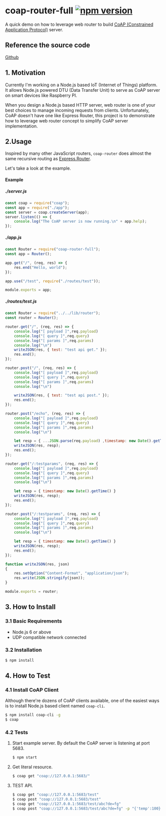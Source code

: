 # coap-router-full [![npm version](https://badge.fury.io/js/coap-router-full.svg)](https://badge.fury.io/js/coap-router-full)
A quick demo on how to leverage web router to build [CoAP (Constrained Application Protocol)](https://en.wikipedia.org/wiki/Constrained_Application_Protocol) server.

## Reference the source code
[Github](https://github.com/MagicCube/coap-router)

## 1. Motivation
Currently I'm working on a Node.js based IoT (Internet of Things) platform. It allows Node.js powered DTU (Data Transfer Unit) to serve as CoAP server on smart devices like Raspberry PI.

When you design a Node.js based HTTP server, web router is one of your best choices to manage incoming requests from clients. Unfortunately, CoAP doesn't have one like Express Router, this project is to demonstrate how to leverage web router concept to simplify CoAP server implementation.



## 2.Usage

Inspired by many other JavaScript routers, `coap-router` does almost the same recursive routing as [Express.Router](http://expressjs.com/en/guide/routing.html).

Let's take a look at the example.

#### Example

##### ./server.js

```js
const coap = require("coap");
const app = require("./app");
const server = coap.createServer(app);
server.listen(() => {
    console.log("The CoAP server is now running.\n" + app.help);
});
```

##### ./app.js

```js
const Router = require("coap-router-full");
const app = Router();

app.get("/", (req, res) => {
    res.end("Hello, world");
});

app.use("/test", require("./routes/test"));

module.exports = app;
```

##### ./routes/test.js
```js
const Router = require("../../lib/router");
const router = Router();

router.get("/", (req, res) => {
    console.log("[ payload ]",req.payload)
    console.log("[ query ]",req.query)
    console.log("[ params ]",req.params)
    console.log("\n")
    writeJSON(res, { test: "test api get." });
    res.end();
});

router.post("/", (req, res) => {
    console.log("[ payload ]",req.payload)
    console.log("[ query ]",req.query)
    console.log("[ params ]",req.params)
    console.log("\n")

    writeJSON(res, { test: "test api post." });
    res.end();
});

router.post("/echo", (req, res) => {
    console.log("[ payload ]",req.payload)
    console.log("[ query ]",req.query)
    console.log("[ params ]",req.params)
    console.log("\n")

    let resp = { ...JSON.parse(req.payload) ,timestamp: new Date().getTime() }
    writeJSON(res, resp);
    res.end();
});

router.get("/:testparams", (req, res) => {
    console.log("[ payload ]",req.payload)
    console.log("[ query ]",req.query)
    console.log("[ params ]",req.params)
    console.log("\n")

    let resp = { timestamp: new Date().getTime() }
    writeJSON(res, resp);
    res.end();
});

router.post("/:testparams", (req, res) => {
    console.log("[ payload ]",req.payload)
    console.log("[ query ]",req.query)
    console.log("[ params ]",req.params)
    console.log("\n")

    let resp = { timestamp: new Date().getTime() }
    writeJSON(res, resp);
    res.end();
});

function writeJSON(res, json)
{
    res.setOption("Content-Format", "application/json");
    res.write(JSON.stringify(json));
}

module.exports = router;
```



## 3. How to Install
### 3.1 Basic Requirements

* Node.js 6 or above
* UDP compatible network connected

### 3.2 Installation

```sh
$ npm install
```



## 4. How to Test

### 4.1 Install CoAP Client

Although there're dozens of CoAP clients available, one of the easiest ways is to install Node.js based client named `coap-cli`.

```sh
$ npm install coap-cli -g
$ coap
```

### 4.2 Tests

1. Start example server. By default the CoAP server is listening at port 5683.

   ```sh
   $ npm start
   ```

2. Get literal resource.

   ```sh
   $ coap get "coap://127.0.0.1:5683/"
   ```

2. TEST API.
   ```sh
   $ coap get "coap://127.0.0.1:5683/test"
   $ coap post "coap://127.0.0.1:5683/test"
   $ coap get "coap://127.0.0.1:5683/test/abc?de=fg"
   $ coap post "coap://127.0.0.1:5683/test/abc?de=fg" -p "{'temp':100}"
   ```

   ​
